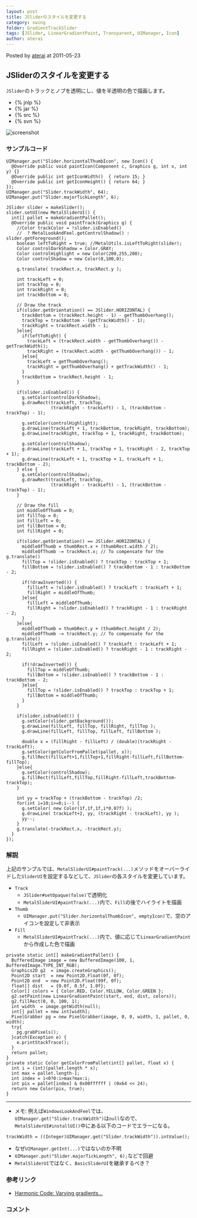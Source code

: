 ```yaml
---
layout: post
title: JSliderのスタイルを変更する
category: swing
folder: GradientTrackSlider
tags: [JSlider, LinearGradientPaint, Transparent, UIManager, Icon]
author: aterai
---
```


Posted by [aterai](http://terai.xrea.jp/aterai.html) at 2011-05-23

## JSliderのスタイルを変更する
`JSlider`のトラックとノブを透明にし、値を半透明の色で描画します。

- {% jnlp %}
- {% jar %}
- {% src %}
- {% svn %}

<!-- dummy comment line for breaking list -->

![screenshot](https://lh3.googleusercontent.com/_9Z4BYR88imo/TdnxSfPEQLI/AAAAAAAAA7k/vYTnJ_FPktg/s800/GradientTrackSlider.png)

### サンプルコード
<pre class="prettyprint"><code>UIManager.put("Slider.horizontalThumbIcon", new Icon() {
  @Override public void paintIcon(Component c, Graphics g, int x, int y) {}
  @Override public int getIconWidth()  { return 15; }
  @Override public int getIconHeight() { return 64; }
});
UIManager.put("Slider.trackWidth", 64);
UIManager.put("Slider.majorTickLength", 6);

JSlider slider = makeSlider();
slider.setUI(new MetalSliderUI() {
  int[] pallet = makeGradientPallet();
  @Override public void paintTrack(Graphics g) {
    //Color trackColor = !slider.isEnabled()
    //  ? MetalLookAndFeel.getControlShadow() : slider.getForeground();
    boolean leftToRight = true; //MetalUtils.isLeftToRight(slider);
    Color controlDarkShadow = Color.GRAY;
    Color controlHighlight = new Color(200,255,200);
    Color controlShadow = new Color(0,100,0);

    g.translate( trackRect.x, trackRect.y );

    int trackLeft = 0;
    int trackTop = 0;
    int trackRight = 0;
    int trackBottom = 0;

    // Draw the track
    if(slider.getOrientation() == JSlider.HORIZONTAL) {
      trackBottom = (trackRect.height - 1) - getThumbOverhang();
      trackTop = trackBottom - (getTrackWidth() - 1);
      trackRight = trackRect.width - 1;
    }else{
      if(leftToRight) {
        trackLeft = (trackRect.width - getThumbOverhang()) - getTrackWidth();
        trackRight = (trackRect.width - getThumbOverhang()) - 1;
      }else{
        trackLeft = getThumbOverhang();
        trackRight = getThumbOverhang() + getTrackWidth() - 1;
      }
      trackBottom = trackRect.height - 1;
    }

    if(slider.isEnabled()) {
      g.setColor(controlDarkShadow);
      g.drawRect(trackLeft, trackTop,
                 (trackRight - trackLeft) - 1, (trackBottom - trackTop) - 1);

      g.setColor(controlHighlight);
      g.drawLine(trackLeft + 1, trackBottom, trackRight, trackBottom);
      g.drawLine(trackRight, trackTop + 1, trackRight, trackBottom);

      g.setColor(controlShadow);
      g.drawLine(trackLeft + 1, trackTop + 1, trackRight - 2, trackTop + 1);
      g.drawLine(trackLeft + 1, trackTop + 1, trackLeft + 1, trackBottom - 2);
    } else {
      g.setColor(controlShadow);
      g.drawRect(trackLeft, trackTop,
                 (trackRight - trackLeft) - 1, (trackBottom - trackTop) - 1);
    }

    // Draw the fill
    int middleOfThumb = 0;
    int fillTop = 0;
    int fillLeft = 0;
    int fillBottom = 0;
    int fillRight = 0;

    if(slider.getOrientation() == JSlider.HORIZONTAL) {
      middleOfThumb = thumbRect.x + (thumbRect.width / 2);
      middleOfThumb -= trackRect.x; // To compensate for the g.translate()
      fillTop = !slider.isEnabled() ? trackTop : trackTop + 1;
      fillBottom = !slider.isEnabled() ? trackBottom - 1 : trackBottom - 2;

      if(!drawInverted()) {
        fillLeft = !slider.isEnabled() ? trackLeft : trackLeft + 1;
        fillRight = middleOfThumb;
      }else{
        fillLeft = middleOfThumb;
        fillRight = !slider.isEnabled() ? trackRight - 1 : trackRight - 2;
      }
    }else{
      middleOfThumb = thumbRect.y + (thumbRect.height / 2);
      middleOfThumb -= trackRect.y; // To compensate for the g.translate()
      fillLeft = !slider.isEnabled() ? trackLeft : trackLeft + 1;
      fillRight = !slider.isEnabled() ? trackRight - 1 : trackRight - 2;

      if(!drawInverted()) {
        fillTop = middleOfThumb;
        fillBottom = !slider.isEnabled() ? trackBottom - 1 : trackBottom - 2;
      }else{
        fillTop = !slider.isEnabled() ? trackTop : trackTop + 1;
        fillBottom = middleOfThumb;
      }
    }

    if(slider.isEnabled()) {
      g.setColor(slider.getBackground());
      g.drawLine(fillLeft, fillTop, fillRight, fillTop );
      g.drawLine(fillLeft, fillTop, fillLeft, fillBottom );

      double x = (fillRight - fillLeft) / (double)(trackRight - trackLeft);
      g.setColor(getColorFromPallet(pallet, x));
      g.fillRect(fillLeft+1,fillTop+1,fillRight-fillLeft,fillBottom-fillTop);
    }else{
      g.setColor(controlShadow);
      g.fillRect(fillLeft,fillTop,fillRight-fillLeft,trackBottom-trackTop);
    }

    int yy = trackTop + (trackBottom - trackTop) /2;
    for(int i=10;i&gt;=0;i--) {
      g.setColor( new Color(1f,1f,1f,i*0.07f) );
      g.drawLine( trackLeft+2, yy, (trackRight - trackLeft), yy );
      yy--;
    }
    g.translate(-trackRect.x, -trackRect.y);
  }
});
</code></pre>

### 解説
上記のサンプルでは、`MetalSliderUI#paintTrack(...)`メソッドをオーバーライドした`SliderUI`を設定するなどして、`JSlider`の各スタイルを変更しています。

- `Track`
    - `JSlider#setOpaque(false)`で透明化
    - `MetalSliderUI#paintTrack(...)`内で、`Fill`の後でハイライトを描画
- `Thumb`
    - `UIManager.put("Slider.horizontalThumbIcon", emptyIcon)`で、空のアイコンを設定して非表示
- `Fill`
    - `MetalSliderUI#paintTrack(...)`内で、値に応じて`LinearGradientPaint`から作成した色で描画

<!-- dummy comment line for breaking list -->

<pre class="prettyprint"><code>private static int[] makeGradientPallet() {
  BufferedImage image = new BufferedImage(100, 1, BufferedImage.TYPE_INT_RGB);
  Graphics2D g2  = image.createGraphics();
  Point2D start  = new Point2D.Float(0f, 0f);
  Point2D end  = new Point2D.Float(99f, 0f);
  float[] dist   = {0.0f, 0.5f, 1.0f};
  Color[] colors = { Color.RED, Color.YELLOW, Color.GREEN };
  g2.setPaint(new LinearGradientPaint(start, end, dist, colors));
  g2.fillRect(0, 0, 100, 1);
  int width  = image.getWidth(null);
  int[] pallet = new int[width];
  PixelGrabber pg = new PixelGrabber(image, 0, 0, width, 1, pallet, 0, width);
  try{
    pg.grabPixels();
  }catch(Exception e) {
    e.printStackTrace();
  }
  return pallet;
}
private static Color getColorFromPallet(int[] pallet, float x) {
  int i = (int)(pallet.length * x);
  int max = pallet.length-1;
  int index = i&lt;0?0:i&gt;max?max:i;
  int pix = pallet[index] &amp; 0x00ffffff | (0x64 &lt;&lt; 24);
  return new Color(pix, true);
}
</code></pre>

- - - -
- メモ: 例えば`WindowsLookAndFeel`では、`UIManager.get("Slider.trackWidth")`は`null`なので、`MetalSliderUI#installUI()`中にある以下のコードでエラーになる。

<!-- dummy comment line for breaking list -->

<pre class="prettyprint"><code>trackWidth = ((Integer)UIManager.get("Slider.trackWidth")).intValue();
</code></pre>

- なぜ`UIManager.getInt(...)`ではないのか不明
- `UIManager.put("Slider.majorTickLength", 6);`などで回避
- `MetalSliderUI`ではなく、`BasicSliderUI`を継承するぺき？

<!-- dummy comment line for breaking list -->

### 参考リンク
- [Harmonic Code: Varying gradients...](http://harmoniccode.blogspot.com/2011/05/varying-gradients.html)

<!-- dummy comment line for breaking list -->

### コメント
